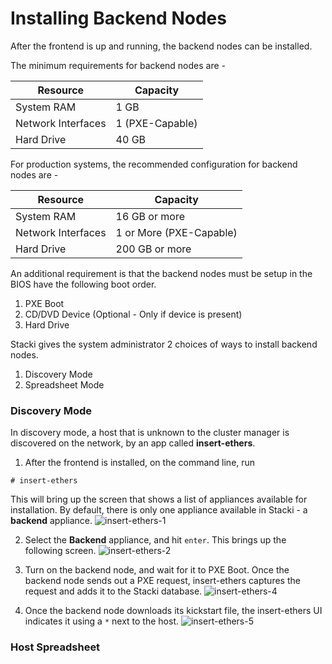 # Installing Backend Nodes

After the frontend is up and running, the backend nodes
can be installed.

The minimum requirements for backend nodes are -

Resource | Capacity
-------- | --------
System RAM | 1 GB
Network Interfaces | 1 (PXE-Capable)
Hard Drive | 40 GB

For production systems, the recommended configuration
for backend nodes are -

Resource | Capacity
-------- | --------
System RAM | 16 GB or more
Network Interfaces | 1 or More (PXE-Capable)
Hard Drive | 200 GB or more

An additional requirement is that the backend nodes must
be setup in the BIOS have the following boot order.
1. PXE Boot
2. CD/DVD Device (Optional - Only if device is present)
3. Hard Drive

Stacki gives the system administrator 2 choices of ways
to install backend nodes.

1. Discovery Mode
2. Spreadsheet Mode

### Discovery Mode
In discovery mode, a host that is unknown to the cluster
manager is discovered on the network, by an app called
**insert-ethers**.

1.  After the frontend is installed, on the command line, run
   ```
   # insert-ethers
   ```
   This will bring up the screen that shows a list of appliances
   available for installation. By default, there is only one appliance
   available in Stacki - a **backend** appliance.
   ![insert-ethers-1](http://github.com/StackIQ/stacki/wiki/images/insert-ethers/insert-ethers-1.png)

2. Select the **Backend** appliance, and hit `enter`. This brings
   up the following screen.
   ![insert-ethers-2](http://github.com/StackIQ/stacki/wiki/images/insert-ethers/insert-ethers-2.png)

3. Turn on the backend node, and wait for it to PXE Boot. Once the
   backend node sends out a PXE request, insert-ethers captures the
   request and adds it to the Stacki database.
   ![insert-ethers-4](http://github.com/StackIQ/stacki/wiki/images/insert-ethers/insert-ethers-4.png)

4. Once the backend node downloads its kickstart file, the
   insert-ethers UI indicates it using a ```*``` next to
   the host.
   ![insert-ethers-5](http://github.com/StackIQ/stacki/wiki/images/insert-ethers/insert-ethers-5.png)

### Host Spreadsheet
